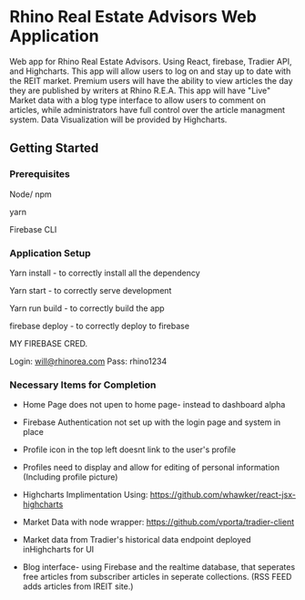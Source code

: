 # Rhino Real Estate Advisors Web Application 

Web app for Rhino Real Estate Advisors. Using React, firebase, Tradier API, and Highcharts. This app will allow users to log on and stay up to date with the REIT market. Premium users will have the ability to view articles the day they are published by writers at Rhino R.E.A. This app will have "Live" Market data with a blog type interface to allow users to comment on articles, while administrators have full control over the article managment system. Data Visualization will be provided by Highcharts. 

## Getting Started

### Prerequisites

Node/ npm 

yarn 

Firebase CLI 

### Application Setup 

Yarn install - to correctly install all the dependency 

Yarn start - to correctly serve development 

Yarn run build - to correctly build the app 

firebase deploy - to correctly deploy to firebase

MY FIREBASE CRED.

Login: will@rhinorea.com
Pass: rhino1234



### Necessary Items for Completion  

- Home Page does not upen to home page- instead to dashboard alpha 

- Firebase Authentication not set up with the login page and system in place 

- Profile icon in the top left doesnt link to the user's profile

- Profiles need to display and allow for editing of personal information (Including profile picture)

- Highcharts Implimentation Using: https://github.com/whawker/react-jsx-highcharts

- Market Data with node wrapper:
https://github.com/vporta/tradier-client

- Market data from Tradier's historical data endpoint deployed inHighcharts for UI

- Blog interface- using Firebase and the realtime database, that seperates free articles from subscriber articles in seperate collections. 
(RSS FEED adds articles from IREIT site.)



